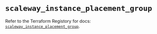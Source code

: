 # `scaleway_instance_placement_group`

Refer to the Terraform Registory for docs: [`scaleway_instance_placement_group`](https://registry.terraform.io/providers/scaleway/scaleway/2.27.0/docs/resources/instance_placement_group).
